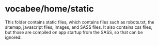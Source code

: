 # vocabee/home/static

This folder contains static files, which contains files such as robots.txt, the sitemap, javascript files, images, and
SASS files. It also contains css files, but those are compiled on app startup from the SASS, so that can be ignored. 
